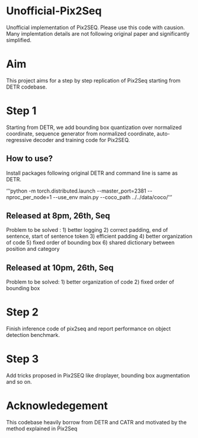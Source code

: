# Unofficial-Pix2Seq
Unofficial implementation of Pix2SEQ. Please use this code with causion. Many implemtation details are not following original paper and significantly simplified. 

# Aim
This project aims for a step by step replication of Pix2Seq starting from DETR codebase. 

# Step 1
Starting from DETR, we add bounding box quantization over normalized coordinate, sequence generator from normalized coordinate, auto-regressive decoder and training code for Pix2SEQ.

## How to use?
Install packages following original DETR and command line is same as DETR.

‘’‘python -m torch.distributed.launch --master_port=2381 --nproc_per_node=1 --use_env main.py --coco_path ../../data/coco/’‘’

## Released at 8pm, 26th, Seq
Problem to be solved : 1) better logging 2) correct padding, end of sentence, start of sentence token 3) efficient padding 4) better organization of code 5) fixed order of bounding box 6) shared dictionary between position and category

## Released at 10pm, 26th, Seq
Problem to be solved: 1) better organization of code 2) fixed order of bounding box

# Step 2
Finish inference code of pix2seq and report performance on object detection benchmark.

# Step 3
Add tricks proposed in Pix2SEQ like droplayer, bounding box augmentation and so on.



# Acknowledegement 
This codebase heavily borrow from DETR and CATR and motivated by the method explained in Pix2Seq
